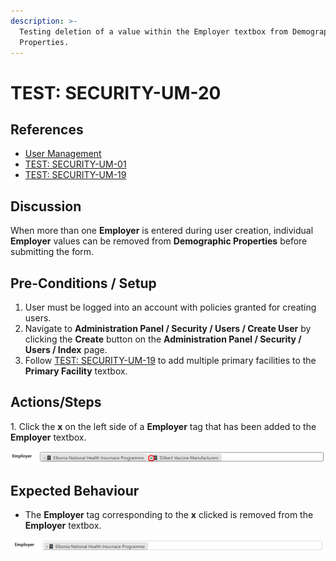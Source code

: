 ```yaml
---
description: >-
  Testing deletion of a value within the Employer textbox from Demographic
  Properties.
---
```


# TEST: SECURITY-UM-20

## References

* [User Management](../../../../../../operations/system-administration/security-administration/user-management.md)
* [TEST: SECURITY-UM-01](test-security-um-01.md)
* [TEST: SECURITY-UM-19](test-security-um-19.md)

## Discussion

When more than one **Employer** is entered during user creation, individual **Employer** values can be removed from **Demographic Properties** before submitting the form.&#x20;

## Pre-Conditions / Setup

1. User must be logged into an account with policies granted for creating users.
2. Navigate to **Administration Panel / Security / Users / Create User** by clicking the **Create** button on the **Administration Panel / Security / Users / Index** page.
3. Follow [TEST: SECURITY-UM-19](test-security-um-19.md) to add multiple primary facilities to the **Primary Facility** textbox.

## Actions/Steps

1\. Click the **x** on the left side of a **Employer** tag that has been added to the **Employer** textbox.

![](<../../../../../../.gitbook/assets/image (268).png>)

## Expected Behaviour

* The **Employer** tag corresponding to the **x** clicked is removed from the **Employer** textbox.

![](<../../../../../../.gitbook/assets/image (263).png>)

